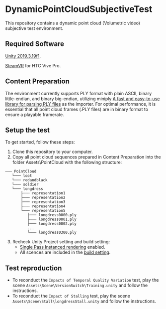# DynamicPointCloudSubjectiveTest 
This repository contains a dynamic point cloud (Volumetric video) subjective test environment.

## Required Software

[Unity 2019.3.19f1](https://unity.com/releases/editor/whats-new/2021.3.19).

[SteamVR](https://store.steampowered.com/app/250820/SteamVR/) for HTC Vive Pro.

## Content Preparation


The environment currently supports PLY format with plain ASCII, binary little-endian, and binary big-endian, utilizing miniply [A fast and easy-to-use library for parsing PLY files](https://github.com/vilya/miniply) as the importer. For optimal performance, it is essential that all point cloud frames (.PLY files) are in binary format to ensure a playable framerate.

## Setup the test
To get started, follow these steps:

1. Clone this repository to your computer.
2. Copy all point cloud sequences prepared in Content Preparation into the folder Assets\PointCloud with the following structure:
```
─── PointCloud
   └─── loot
   └─── redandblack
   └─── soldier
   └─── longdress
       ├─── representation1
       ├─── representation2
       ├─── representation3
       ├─── representation4
       └─── representation5
          ├─── longdress0000.ply
          ├─── longdress0001.ply
          ├─── longdress0002.ply
          ...
          └─── longdress0300.ply
```
3. Recheck Unity Project setting and build setting:
    - [Single Pass Instanced rendering](https://docs.unity3d.com/2019.3/Documentation/Manual/SinglePassInstancing.html) enabled.
    - All scences are included in the [build setting](https://docs.unity3d.com/Manual/BuildSettings.html).

## Test reproduction

- To reconduct the `Impacts of Temporal Quality Variation` test, play the scene `Assets\Scene\VersionSwitch\Training.unity` and follow the instructions.
- To reconduct the `Impact of Stalling` test, play the scene `Assets\Scene\Stall\longdressStall.unity` and follow the instructions.


